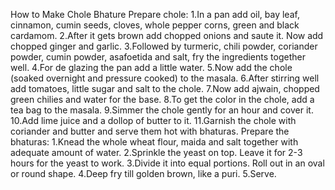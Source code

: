 How to Make Chole Bhature
Prepare chole:
1.In a pan add oil, bay leaf, cinnamon, cumin seeds, cloves, whole pepper corns, green and black cardamom.
2.After it gets brown add chopped onions and saute it. Now add chopped ginger and garlic.
3.Followed by turmeric, chili powder, coriander powder, cumin powder, asafoetida and salt, fry the ingredients together well.
4.For de glazing the pan add a little water.
5.Now add the chole (soaked overnight and pressure cooked) to the masala.
6.After stirring well add tomatoes, little sugar and salt to the chole.
7.Now add ajwain, chopped green chilies and water for the base.
8.To get the color in the chole, add a tea bag to the masala.
9.Simmer the chole gently for an hour and cover it.
10.Add lime juice and a dollop of butter to it.
11.Garnish the chole with coriander and butter and serve them hot with bhaturas.
Prepare the bhaturas:
1.Knead the whole wheat flour, maida and salt together with adequate amount of water.
2.Sprinkle the yeast on top. Leave it for 2-3 hours for the yeast to work.
3.Divide it into equal portions. Roll out in an oval or round shape.
4.Deep fry till golden brown, like a puri.
5.Serve.